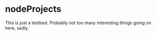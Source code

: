 # nodeProjects
This is just a testbed. Probably not too many interesting things going on here, sadly.
